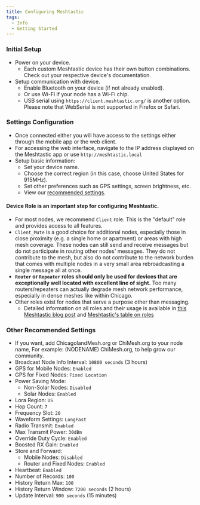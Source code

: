 ```yaml
---
title: Configuring Meshtastic
tags:
  - Info
  - Getting Started
---
```


### Initial Setup
   - Power on your device.
      - Each custom Meshtastic device has their own button combinations. Check out your respective device's documentation.
   - Setup communication with device.
      - Enable Bluetooth on your device (if not already enabled).
      - Or use Wi-Fi if your node has a Wi-Fi chip.
      - USB serial using `https://client.meshtastic.org/` is another option. Please note that WebSerial is not supported in Firefox or Safari.

### Settings Configuration
   - Once connected either you will have access to the settings either through the mobile app or the web client.
   - For accessing the web interface, navigate to the IP address displayed on the Meshtastic app or use `http://meshtastic.local` 
   - Setup basic information:
     - Set your device name.
     - Choose the correct region (in this case, choose United States for 915MHz).
     - Set other preferences such as GPS settings, screen brightness, etc.
     - View our [recommended settings](#other-recommended-settings).

#### Device Role is an important step for configuring Meshtastic.
- For most nodes, we recommend `Client` role.  This is the "default" role and provides access to all features.
- `Client_Mute` is a good choice for additional nodes, especially those in close proximity (e.g. a single home or apartment) or areas with high mesh coverage. These nodes can still send and receive messages but do not participate in routing other nodes' messages. They do not contribute to the mesh, but also do not contribute to the network burden that comes with multiple nodes in a very small area rebroadcasting a single message all at once.
- **`Router` or `Repeater` roles should only be used for devices that are exceptionally well located with excellent line of sight.** Too many routers/repeaters can actually degrade mesh network performance, especially in dense meshes like within Chicago.
- Other roles exist for nodes that serve a purpose other than messaging.
  -  Detailed information on all roles and their usage is available in [this Meshtastic blog post](https://meshtastic.org/blog/choosing-the-right-device-role/) and [Meshtastic's table on roles](https://meshtastic.org/docs/configuration/radio/device/#roles)


### Other Recommended Settings
- If you want, add ChicagolandMesh.org or ChiMesh.org to your node name, For example: (NODENAME) ChiMesh.org, to help grow our community.
- Broadcast Node Info Interval: `10800 seconds` (3 hours)
- GPS for Mobile Nodes: `Enabled`
- GPS for Fixed Nodes: `Fixed Location`
- Power Saving Mode:
    - Non-Solar Nodes: `Disabled`
    - Solar Nodes: `Enabled`
- Lora Region: `US`
- Hop Count: `7`
- Frequency Slot: `20`
- Waveform Settings: `LongFast`
- Radio Transmit: `Enabled`
- Max Transmit Power: `30dBm`
- Override Duty Cycle: `Enabled`
- Boosted RX Gain: `Enabled`
- Store and Forward:
    - Mobile Nodes: `Disabled`
    - Router and Fixed Nodes: `Enabled`
- Heartbeat: `Enabled`
- Number of Records: `100`
- History Return Max: `100`
- History Return Window: `7200 seconds` (2 hours)
- Update Interval: `900 seconds` (15 minutes)

